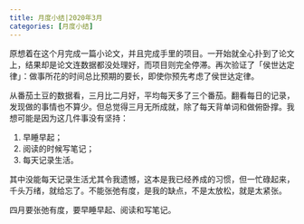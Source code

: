 ```yaml
---
title: 月度小结|2020年3月
categories: [月度小结]
---
```


原想着在这个月完成一篇小论文，并且完成手里的项目。一开始就全心扑到了论文上，结果却是论文连数据都没处理好，而项目则完全停滞。再次验证了「侯世达定律」：做事所花的时间总比预期的要长，即使你预先考虑了侯世达定律。

从番茄土豆的数据看，三月比二月好，平均每天多了三个番茄。翻看每日的记录，发现做的事情也不算少。但总觉得三月无所成就，除了每天背单词和做俯卧撑。我想可能是因为这几件事没有坚持：

1.  早睡早起；
2.  阅读的时候写笔记；
3.  每天记录生活。

其中没能每天记录生活尤其令我遗憾，这本是我已经养成的习惯，但一忙碌起来，千头万绪，就给忘了。不能张弛有度，是我的缺点，不是太放松，就是太紧张。

四月要张弛有度，要早睡早起、阅读和写笔记。

